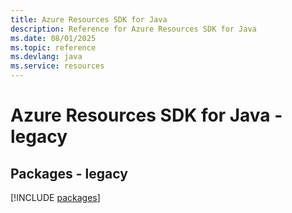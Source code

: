 ```yaml
---
title: Azure Resources SDK for Java
description: Reference for Azure Resources SDK for Java
ms.date: 08/01/2025
ms.topic: reference
ms.devlang: java
ms.service: resources
---
```

# Azure Resources SDK for Java - legacy
## Packages - legacy
[!INCLUDE [packages](resources-index.md)]